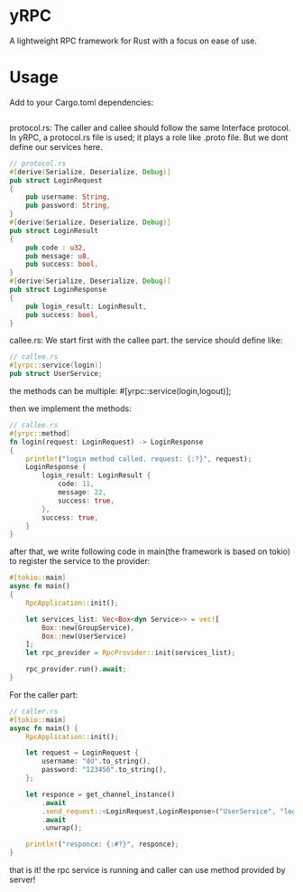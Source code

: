 # yRPC
A lightweight RPC framework for Rust with a focus on ease of use.


# Usage

Add to your Cargo.toml dependencies:
```
```


protocol.rs:
The caller and callee should follow the same Interface protocol. In yRPC, a protocol.rs file is used; it plays a role like .proto file. But we dont define our services here.
```rust
// protocol.rs
#[derive(Serialize, Deserialize, Debug)]
pub struct LoginRequest 
{
    pub username: String,
    pub password: String,
}
#[derive(Serialize, Deserialize, Debug)]
pub struct LoginResult 
{
    pub code : u32,
    pub message: u8,
    pub success: bool,
}
#[derive(Serialize, Deserialize, Debug)]
pub struct LoginResponse 
{
    pub login_result: LoginResult,
    pub success: bool,
}
```


callee.rs:
We start first with the callee part. the service should define like:
```rust
// callee.rs
#[yrpc::service(login)]
pub struct UserService;
```
the methods can be multiple: #[yrpc::service(login,logout)];

then we implement the methods:
```rust
// callee.rs
#[yrpc::method]
fn login(request: LoginRequest) -> LoginResponse 
{
    println!("login method called. request: {:?}", request);
    LoginResponse {
        login_result: LoginResult {
            code: 11,
            message: 22,
            success: true,
        },
        success: true,
    }
}

```

after that, we write following code in main(the framework is based on tokio) to register the service to the provider:
```rust
#[tokio::main]
async fn main() 
{      
    RpcApplication::init();

    let services_list: Vec<Box<dyn Service>> = vec![
        Box::new(GroupService),
        Box::new(UserService)
    ];
    let rpc_provider = RpcProvider::init(services_list);

    rpc_provider.run().await;
}
```


For the caller part:
```rust
// caller.rs
#[tokio::main]
async fn main() {
    RpcApplication::init();

    let request = LoginRequest {
        username: "dd".to_string(),
        password: "123456".to_string(),
    };

    let responce = get_channel_instance()
        .await
        .send_request::<LoginRequest,LoginResponse>("UserService", "login", request)
        .await
        .unwrap();

    println!("responce: {:#?}", responce);
}
```
that is it! the rpc service is running and caller can use method provided by server!